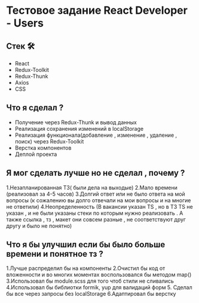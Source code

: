 # Тестовое задание React Developer - Users


## Стек 🛠

- React
- Redux-Toolkit
- Redux-Thunk
- Axios
- CSS

## Что я сделал ?

- Получение  через Redux-Thunk  и вывод данных
- Реализация сохранения изменений в localStorage
- Реализация функционала(добавление , изменение , удаление , поиск) через Redux-Toolkit
- Верстка компонентов 
- Деплой проекта 

## Я мог сделать лучше но не сделал , почему ?

1.Незапланированная ТЗ( были дела на выходые)
2.Мало времени (реализовал за 4-5 часов)
3.Долгий ответ или не было ответа на мой вопросы (к сожалению вы долго отвечали на мои вопросы и на многие не ответили)
4.Неопределенность (В вакансии указан TS , но в ТЗ TS не указан , и не были указаны стеки по которым нужно реализовать . А также ссылка , тз , макет они совсем разные , не  соответствуют друг другу и было не понятно)


## Что я бы улучшил если бы было больше времени и понятное тз ?

1.Лучше распределил бы на компоненты 
2.Очистил бы код от вложенности и во многих моментах воспользовался бы методом map()
3.Использовал бы module.scss для того чтоб стили не сливались
4.Использовал бы библиотки formik, yup для валидаций форм
5. Сделал бы все через запросы без localStorage
6.Адаптировал бы верстку  